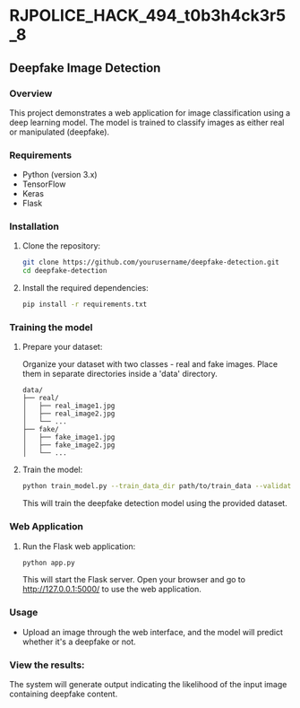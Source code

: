# RJPOLICE_HACK_494_t0b3h4ck3r5_8

## Deepfake Image Detection

### Overview
This project demonstrates a web application for image classification using a deep learning model. The model is trained to classify images as either real or manipulated (deepfake).

### Requirements
- Python (version 3.x)
- TensorFlow
- Keras
- Flask

### Installation

1. Clone the repository:

    ```bash
    git clone https://github.com/yourusername/deepfake-detection.git
    cd deepfake-detection
    ```

2. Install the required dependencies:

    ```bash
    pip install -r requirements.txt
    ```
### Training the model
1. Prepare your dataset:

    Organize your dataset with two classes - real and fake images. Place them in separate directories inside a 'data' directory.

    ```
    data/
    ├── real/
    │   ├── real_image1.jpg
    │   ├── real_image2.jpg
    │   └── ...
    ├── fake/
    │   ├── fake_image1.jpg
    │   ├── fake_image2.jpg
    │   └── ...
    ```

2. Train the model:

    ```bash
    python train_model.py --train_data_dir path/to/train_data --validation_data_dir path/to/validation_data
    ```

    This will train the deepfake detection model using the provided dataset.
   
### Web Application
1. Run the Flask web application:

    ```bash
    python app.py
    ```

    This will start the Flask server. Open your browser and go to http://127.0.0.1:5000/ to use the web application.
   
### Usage
- Upload an image through the web interface, and the model will predict whether it's a deepfake or not.

### View the results:
The system will generate output indicating the likelihood of the input image containing deepfake content.
